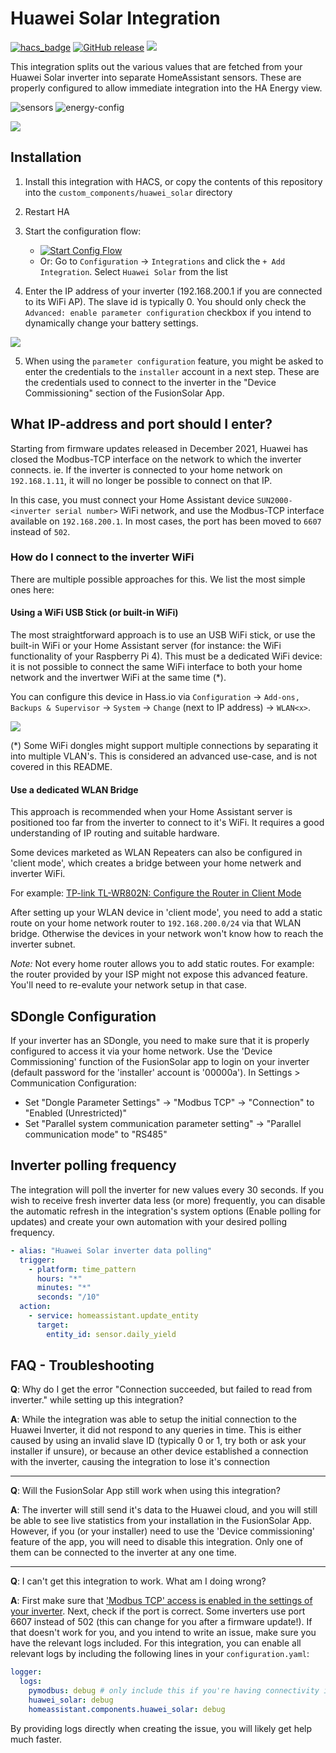 # Huawei Solar Integration

[![hacs_badge](https://img.shields.io/badge/HACS-Default-orange.svg)](https://github.com/custom-components/hacs)
[![GitHub release](https://img.shields.io/github/release/wlcrs/huawei_solar.svg)](https://GitHub.com/wlcrs/huawei_solar/releases/)
![](https://img.shields.io/badge/dynamic/json?color=41BDF5&logo=home-assistant&label=integration%20usage&suffix=%20installs&cacheSeconds=15600&url=https://analytics.home-assistant.io/custom_integrations.json&query=$.huawei_solar.total)

This integration splits out the various values that are fetched from your
Huawei Solar inverter into separate HomeAssistant sensors. These are properly
configured  to allow immediate integration into the HA Energy view.

![sensors](images/sensors-screenshot.png)
![energy-config](images/energy-config.png)

![](images/configuration-screenshot.png)

## Installation

1. Install this integration with HACS, or copy the contents of this
repository into the `custom_components/huawei_solar` directory
2. Restart HA
3. Start the configuration flow:
   - [![Start Config Flow](https://my.home-assistant.io/badges/config_flow_start.svg)](https://my.home-assistant.io/redirect/config_flow_start?domain=huawei_solar)
   - Or: Go to `Configuration` -> `Integrations` and click the `+ Add Integration`. Select `Huawei Solar` from the list

4. Enter the IP address of your inverter (192.168.200.1 if you are connected to 
its WiFi AP). The slave id is typically 0. You should only check the
`Advanced: enable parameter configuration` checkbox if you intend to dynamically
change your battery settings.

![](images/configuration-dialog.png)

5. When using the `parameter configuration` feature, you might be asked to enter
the credentials to the `installer` account in a next step. These are the 
credentials used to connect to the inverter in the "Device Commissioning" section of
the FusionSolar App.

## What IP-address and port should I enter?

Starting from firmware updates released in December 2021, Huawei has closed the Modbus-TCP interface on the network to which the inverter connects. ie. If the inverter is connected to your home network on `192.168.1.11`, it will no longer be possible to connect on that IP.

In this case, you must connect your Home Assistant device `SUN2000-<inverter serial number>` WiFi network, and use the Modbus-TCP interface available on `192.168.200.1`. In most cases, the port has been moved to `6607` instead of `502`.


### How do I connect to the inverter WiFi
There are multiple possible approaches for this. We list the most simple ones here:

#### Using a WiFi USB Stick (or built-in WiFi)

The most straightforward approach is to use an USB WiFi stick, or use the built-in WiFi or your Home Assistant server (for instance: the WiFi functionality of your Raspberry Pi 4). This must be a dedicated WiFi device: it is not possible to connect the same WiFi interface to both your home network and the invertwer WiFi at the same time (*).

You can configure this device in Hass.io via `Configuration` -> `Add-ons, Backups & Supervisor` -> `System` -> `Change` (next to IP address) -> `WLAN<x>`. 

![](/images/network-settings.jpeg)

(*) Some WiFi dongles might support multiple connections by separating it into multiple VLAN's. This is considered an advanced use-case, and is not covered in this README.

#### Use a dedicated WLAN Bridge

This approach is recommended when your Home Assistant server is positioned too far from the inverter to connect to it's WiFi. It requires a good understanding of IP routing and suitable hardware.

Some devices marketed as WLAN Repeaters can also be configured in 'client mode', which creates a bridge between your home netwerk and inverter WiFi.

For example: [TP-link TL-WR802N: Configure the Router in Client Mode](https://www.tp-link.com/us/user-guides/tl-wr802n_v4/chapter-8-configure-the-router-in-client-mode#ug-sub-title-6)

After setting up your WLAN device in 'client mode', you need to add a static route on your home network router to `192.168.200.0/24` via that WLAN bridge. Otherwise the devices in your network won't know how to reach the inverter subnet.

*Note:* Not every home router allows you to add static routes. For example: the router provided by your ISP might not expose this advanced feature. You'll need to re-evalute your network setup in that case.


## SDongle Configuration

If your inverter has an SDongle, you need to make sure that it is properly configured to access it via your home network. 
Use the 'Device Commissioning' function of the FusionSolar app to login on your inverter (default password for the 'installer' account is '00000a').
In Settings > Communication Configuration:
- Set "Dongle Parameter Settings" → "Modbus TCP" → "Connection" to "Enabled (Unrestricted)"
- Set "Parallel system communication parameter setting" → "Parallel communication mode" to "RS485"

## Inverter polling frequency

The integration will poll the inverter for new values every 30 seconds. If you wish to receive fresh inverter data less (or more) frequently, you can disable the automatic refresh in the integration's system options (Enable polling for updates) and create your own automation with your desired polling frequency.

```yaml
- alias: "Huawei Solar inverter data polling"
  trigger:
    - platform: time_pattern
      hours: "*"
      minutes: "*"
      seconds: "/10"
  action:
    - service: homeassistant.update_entity
      target:
        entity_id: sensor.daily_yield
```

## FAQ - Troubleshooting

**Q**: Why do I get the error "Connection succeeded, but failed to read from inverter." while setting up this integration?

**A**: While the integration was able to setup the initial connection to the Huawei Inverter, it did not respond to any queries in time. This is either caused by using an invalid slave ID (typically 0 or 1, try both or ask your installer if unsure), or because an other device established a connection with the inverter, causing the integration to lose it's connection

---

**Q**: Will the FusionSolar App still work when using this integration?

**A**: The inverter will still send it's data to the Huawei cloud, and you will still be able to see live statistics from your installation in the FusionSolar App. However, if you (or your installer) need to use the 'Device commissioning' feature of the app, you will need to disable this integration. Only one of them can be connected to the inverter at any one time.

---

**Q**: I can't get this integration to work. What am I doing wrong?

**A**: First make sure that ['Modbus TCP' access is enabled in the settings of your inverter](https://forum.huawei.com/enterprise/en/modbus-tcp-guide/thread/789585-100027). Next, check if the port is correct. Some inverters use port 6607 instead of 502 (this can change for you after a firmware update!). If that doesn't work for you, and you intend to write an issue, make sure you have the relevant logs included. For this integration, you can enable all relevant logs by including the following lines in your `configuration.yaml`:

```yaml
logger:
  logs:
    pymodbus: debug # only include this if you're having connectivity issues
    huawei_solar: debug
    homeassistant.components.huawei_solar: debug
```

By providing logs directly when creating the issue, you will likely get help much faster.
